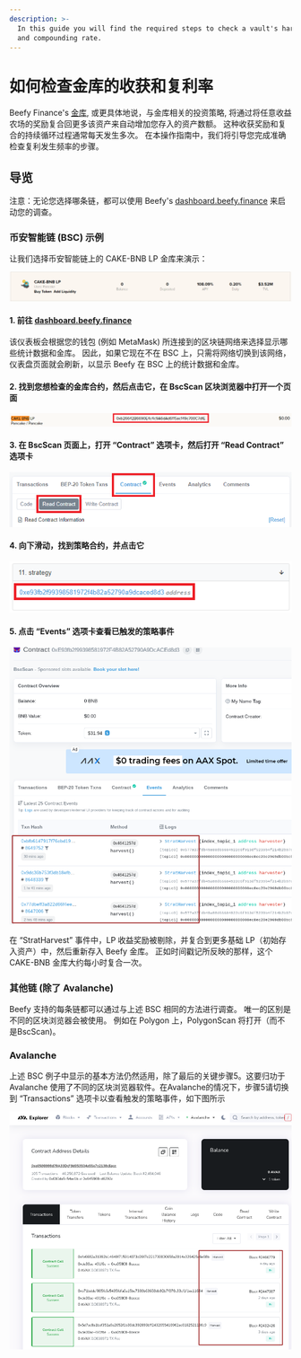 ```yaml
---
description: >-
  In this guide you will find the required steps to check a vault's harvesting
  and compounding rate.
---
```


# 如何检查金库的收获和复利率

Beefy Finance's [金库](../products/vaults.md), 或更具体地说，与金库相关的投资策略, 将通过将任意收益农场的奖励复合回更多该资产来自动增加您存入的资产数额。 这种收获奖励和复合的持续循环过程通常每天发生多次。 在本操作指南中，我们将引导您完成准确检查复利发生频率的步骤。

## 导览

注意：无论您选择哪条链，都可以使用 Beefy's [dashboard.beefy.finance](https://dashboard.beefy.finance) 来启动您的调查。

### 币安智能链 \(BSC\) 示例

让我们选择币安智能链上的 CAKE-BNB LP 金库来演示：

![截图摄于2021年5月5日](../../.gitbook/assets/cake-bnb-lp-2-5-2021.png)

#### 1. 前往 [dashboard.beefy.finance](https://dashboard.beefy.finance)

该仪表板会根据您的钱包 \(例如 MetaMask\) 所连接到的区块链网络来选择显示哪些统计数据和金库。 因此，如果它现在不在 BSC 上，只需将网络切换到该网络，仪表盘页面就会刷新，以显示 Beefy 在 BSC 上的统计数据和金库。

#### 2. 找到您想检查的金库合约，然后点击它，在 BscScan 区块浏览器中打开一个页面

![](../../.gitbook/assets/cake-bnb-lp-vault-address.png)

#### 3. 在 BscScan 页面上，打开 “Contract” 选项卡，然后打开 “Read Contract” 选项卡

![](../../.gitbook/assets/cake-bnb-lp-read-contract-tab.png)

#### 4. 向下滑动，找到策略合约，并点击它

![](../../.gitbook/assets/cake-bnb-lp-strategy-address.png)

#### 5. 点击 “Events” 选项卡查看已触发的策略事件

![](../../.gitbook/assets/harvest%20events%20inspection.png)

在 “StratHarvest” 事件中，LP 收益奖励被剔除，并复合到更多基础 LP（初始存入资产）中，然后重新存入 Beefy 金库。 正如时间戳记所反映的那样，这个 CAKE-BNB 金库大约每小时复合一次。

### 其他链 \(除了 Avalanche\)

Beefy 支持的每条链都可以通过与上述 BSC 相同的方法进行调查。 唯一的区别是不同的区块浏览器会被使用。 例如在 Polygon 上，PolygonScan 将打开（而不是BscScan)。

### Avalanche

上述 BSC 例子中显示的基本方法仍然适用，除了最后的关键步骤5。这要归功于 Avalanche 使用了不同的区块浏览器软件。在Avalanche的情况下，步骤5请切换到 “Transactions” 选项卡以查看触发的策略事件，如下图所示

![](../../.gitbook/assets/Avalanche-harvest-events.png)

